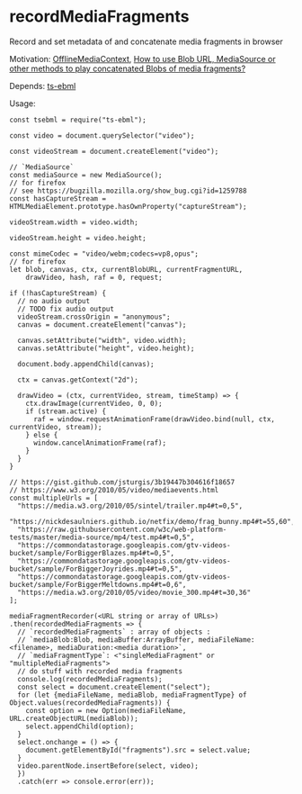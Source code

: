 # recordMediaFragments
Record and set metadata of and concatenate media fragments in browser

Motivation: [OfflineMediaContext](https://github.com/guest271314/OfflineMediaContext#offlinemediacontext), 
            [How to use Blob URL, MediaSource or other methods to play concatenated Blobs of media fragments?](https://stackoverflow.com/questions/45217962/how-to-use-blob-url-mediasource-or-other-methods-to-play-concatenated-blobs-of)

Depends: [ts-ebml](https://github.com/legokichi/ts-ebml)

Usage:
```
const tsebml = require("ts-ebml");

const video = document.querySelector("video");

const videoStream = document.createElement("video");

// `MediaSource`
const mediaSource = new MediaSource();
// for firefox 
// see https://bugzilla.mozilla.org/show_bug.cgi?id=1259788
const hasCaptureStream = HTMLMediaElement.prototype.hasOwnProperty("captureStream");

videoStream.width = video.width;

videoStream.height = video.height;

const mimeCodec = "video/webm;codecs=vp8,opus";
// for firefox
let blob, canvas, ctx, currentBlobURL, currentFragmentURL, 
    drawVideo, hash, raf = 0, request;

if (!hasCaptureStream) {
  // no audio output
  // TODO fix audio output
  videoStream.crossOrigin = "anonymous";
  canvas = document.createElement("canvas");

  canvas.setAttribute("width", video.width);
  canvas.setAttribute("height", video.height);

  document.body.appendChild(canvas);

  ctx = canvas.getContext("2d");

  drawVideo = (ctx, currentVideo, stream, timeStamp) => {
    ctx.drawImage(currentVideo, 0, 0);
    if (stream.active) {
      raf = window.requestAnimationFrame(drawVideo.bind(null, ctx, currentVideo, stream));
    } else {
      window.cancelAnimationFrame(raf);
    }
  }
}
    
// https://gist.github.com/jsturgis/3b19447b304616f18657
// https://www.w3.org/2010/05/video/mediaevents.html
const multipleUrls = [
  "https://media.w3.org/2010/05/sintel/trailer.mp4#t=0,5",
  "https://nickdesaulniers.github.io/netfix/demo/frag_bunny.mp4#t=55,60",
  "https://raw.githubusercontent.com/w3c/web-platform-tests/master/media-source/mp4/test.mp4#t=0,5",
  "https://commondatastorage.googleapis.com/gtv-videos-bucket/sample/ForBiggerBlazes.mp4#t=0,5",
  "https://commondatastorage.googleapis.com/gtv-videos-bucket/sample/ForBiggerJoyrides.mp4#t=0,5",
  "https://commondatastorage.googleapis.com/gtv-videos-bucket/sample/ForBiggerMeltdowns.mp4#t=0,6",
  "https://media.w3.org/2010/05/video/movie_300.mp4#t=30,36"
];

mediaFragmentRecorder(<URL string or array of URLs>)
.then(recordedMediaFragments => {
  // `recordedMediaFragments` : array of objects : 
  // `mediaBlob:Blob, mediaBuffer:ArrayBuffer, mediaFileName:<filename>, mediaDuration:<media duration>`,
  // `mediaFragmentType`: <"singleMediaFragment" or "multipleMediaFragments">
  // do stuff with recorded media fragments
  console.log(recordedMediaFragments);
  const select = document.createElement("select");
  for (let {mediaFileName, mediaBlob, mediaFragmentType} of Object.values(recordedMediaFragments)) {
    const option = new Option(mediaFileName, URL.createObjectURL(mediaBlob));
    select.appendChild(option);
  }
  select.onchange = () => {
    document.getElementById("fragments").src = select.value;
  }
  video.parentNode.insertBefore(select, video);
  })
  .catch(err => console.error(err));
```

